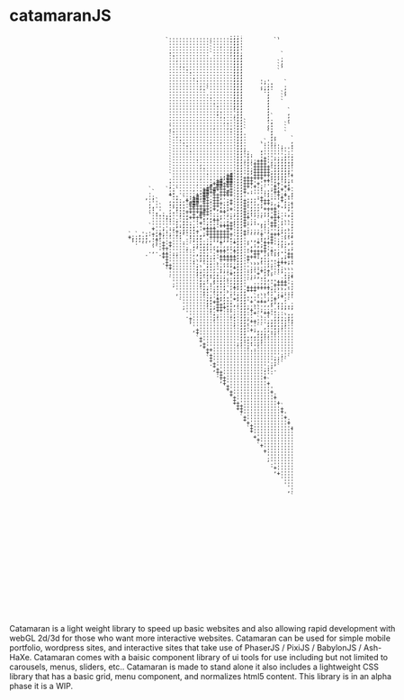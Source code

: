 catamaranJS
=============
<pre style="font: 10px/5px monospace;">                                              `..................:;;'         `.                          `,...................:.....:';;                                                               
                                              `..................:;;'         ``                          `,`.................,.:....:';;                `                                              
                                               ............`.....:;;'                                     ..`..............`.....:...:';;                `                                              
                                               ............`..,..,;;'                           `         .`...............`......:..:';;                `                                              
                                               ............`.....,;;'                                     ...`.....................:.:';;                                                               
                                               ............`.....,;;'                                     .,.`............`.........::';;                                                               
                                               :...........`.....,;;;           `                         .,..............`.,........;';;                                                               
                                               .:.................;;;           .              `          `,`.`......................:';;                                                               
                                               ..,................;;;           ,                         `.;.`..........`..`........:';;                                                               
                                               ...................;;;          `,                         ...'..............`........:';;                 `                                             
                                               ...,...............;;;          `,             `            ,..:`...........,`........:';;                 `                                             
                                               ....:..............;;;          ``             `            ....`,.......`...`........:';;                 `                                             
                                               .....:.............;;;          `                           .,....;...................;';;                                                               
                                               ......:............;;;                                      .,...`.'....`.............;';;                                                               
                                               ...................;;;                        `           ` .,...`..:...`.............:';;                                                               
                                               .......:...........;;;                        `             .....`...:................:';;                                                               
                                               ........:..........;;;     ';'.   `                         ,.........:`..............:';;                                                               
                                               .........,.........;;;     '';:   .                         :`....`...................:';;                  `                                            
                                               .........,.`.......;;;     ;;;:   ,          `              :`....`...................:';;                  `                                            
                                               ..........:`.......;;;     `::    ,                      `  ,`........`..,....`.......:';;                  `                                            
                                               ...................;;;       ;   `,                      `  ,`.....`..`.......`.......:';;                  `                                            
                                               ...................;;;       ;   ``                         .`.....`..........`.......:';;                                                               
                                               ............:......;;;       ;   `          `               ``.......`........`.......:';;                                                               
                                               ...................;;;       ;   `                           .......``.,.....,........:';;                                                               
                                               .............:.....;;;       ;                               ,................,.......,';;                                                               
                                               ..............:....;;;       ;                          `    ::....,...........:......,';;                   `                                           
                                               ..............,....';;       ;     `       `                `';;..,..`..........:.....,';;                   `                                           
                                               ..............,:...';;       ;     ,                         ';.:...,`...........:.....';;                   `                                           
                                               ..............:,...;;;       ;`    ,                         :'; ,.:`.............:...,';;                   `                                           
                                               ................:..';;       ;.    ,      `        `; .       '',`'.`.`............,..,';;                                                               
                                               ................,..';;`      :,    .      `        `;::`     `+:+':...`...............,';;                                                               
                                               .................:.';;`      ,:   ``               `;;``:     :'''.`...,+...........,.,';;                                                               
                                               `............,...,.';;`      ,:   `                 ;;+  :    : ;+; ,..:+......`.....:,';;                                                               
                                               :.................:';;`      `;   `      ``         ;+++  :   ,  ''. ;+.;......`......;';;                    `                                          
                                               `:................:';;.      `;   `     ,,''       `'+'++ `,  ,.  ',;++:.......`......,';;                    .                                          
                                               `.,................';;.       ;.      `'';;;:     ``'+,+++'   .:  .,'';:.......`...,..,';;                    `                                          
                                               `..................';;.       ;;    ` ,;;;;;:`,'++++++,##+;   .  :':+'' `......`......,';;                    `                                          
                                               `..:........,..,...';;.    .` ;`    , .'.;;;'+++++++++'+++++  ;.+++;'::  .............,';;                                                               
                                               `...:..............';;.    `:';;    , `',;;;+++++++++++++++#'.++++. ;::, ,............,';;                                                               
                                               `....:.............';;.     ''''';  :++';'+'+++++++++++++'''++'+;    ::: `;...........,';;                                                               
                                               `..................';;;    ,'''''''''++'+++++++++++'';'++##++'+       ::`` ,..........,';;                                                               
                                               `.....:............';;';   :''''''':'++,++++++++;'+++;++''+''++;    .  ;;.  `.........,';;                     `                                         
                                               `..................';;';:  :'''''';,;++;++++++;'+';'''+++++'++++:   `  `::` ,..........';;                     `                                         
                                               `..................';;';'  ;+'';;;;.;;++++++;''''+;'+''+'''++++++, `    ::,  ;......,..';;                     `                                         
                                               `.......:..........';;;;;:+++';';;;,;;;+++''+'''+'+'+'+++'+++++'++.,     ;:`  ,.....,..';;                     `                                         
                                               `........,.........';;';'++++';;;;;:;;.+;'';':'';+;+'+;+'+++++++'++`      :,, `.`...,..';;                                                               
                                               `........,.........';;';'+++++';;;;:'::'''';;+:;';+';;',+++'++++++++`     `.:. ;.......';;                                                               
                                               `.........:........';;';;+++++';;;;;':;;'+''+'+'++++'+'+++++++++++++'      ;:,  .......';;                                                               
                                               `.................,';;';;+++++;;;;;;',+'++;:';:';;';;,';++++++++++++''      ::` `......';;                                                               
                                               `..........:....,+#';;';'+++++;;;;;'+.'+'++';'';+'';:+:':'+'++++++'''''     `::,`:.....';;                      `                                        
                                               .........,.....:;##';;++++++';;;;;;'';;;''+'+;'+;+';+++'+'+++++++''';+''     ,::. ,.,..';;                      .                                        
                                               ............:.+#'##';;+++'''++';'';;:;''+'''';:';,;;;';''+'+++++''''';'''     ;:. `.,..';;                      `                                        
                                               :.......,...,+##+##';;+++'+'''';+'';`;'';'+''+';';;;,';:+,+:++''''''''''';   ` ;:. ;,..';;                      `                                        
                                               , .........;#'##+++';;++'+';'''+;'+;.;'''';;'''::+';+'+''+'';''''''';''''':    `:,,`:..';;                                                               
                                         `    `':`....,..+#+#+++'+';;+'''':`.;+;+'+.;;'';;;'''';'+,'':+:''+'''''''''''''''.    :::.,..';;                                                               
                                         .`    ;; ......;##+#'++#+';;+.:''';;'++';',;;';;;;;'''':;';'+;':';;'''''''''''''''. `  ;.` ;.';;                                                               
                                         ..    +:. ...,+:##'++++++';;''''''';::+;+,;';;;;;;;;'''++'+'+''++':;''''';'';''''''`    :.. .';;                                                               
                                        ,.,    `:; `,:+#;#+'++;'''';;'...:+''..:+':'';;;;;;;;;;'':.'':+'''''+'++'';'';''';'''    ,::,;';;                       `                                       
                                         .'`   ,.::,+'##'#+;++'';+';;+;;;'+++'''+;''':;;;;;;;;''''::'::':;;;''''''''';;''';'''`   ;:,`';;                       .                                       
                                         ,''   ,::;.'###'++:+++:;+';;+;:,,;++;,:';:+;;;;;;;;;;;';:+;;+:'',':'';''''''''''''''':    ;: ';;                       .                                       
                                         ,,'`  :;;::'+#++++,++;::'';;+:,..,''',+.,:;;;;;;;;;;;;;.,:';:'''''';';;''''''''''';''';    :,';;                       `                                       
                                         .:''  ,`;::'++++++,+,::;+';;+';;;'++++''';';;;;;;;;;;;...:':...:';'''':'''''''';''';'':;    ;';;                                                               
                                         .','. ,.'::+++++#+:''++''';;+;;,..,;'+:..';:;;;;;;;;;:...,:':;..,;:'''''';'';'';;''':':',  ,,';;                                                               
                                         `':...,'';:;'+'#++:::,';:;;;+;:,.,,;'+;..,;,';;;;;;;;``...,;''';`,,;':;;;'''';';';''';'''.,;:';;                                                               
                                          '''';:''':;++++;,,;:,'':';;++''''''+++.'':,';;;;;;;;```.:,,';''',:.'',':''''''''';;;';:''``:';;                                                               
                                          ''''':';';:'':':';++'';';;;+'::``.:'+',..:,+;;;;;;;.```:..,::,;;;,',:,;';'';'''''';;'',;'' ;';;                        `                                      
                                          ''''''';';::''+';::::;;+;;;+;,:.,,'++',``;:+';;;;;;```,`...,;,,'::'.,;:';;';''''''''''';''' ';;                        `                                      
                                         `''''''',:;::;''';:;'++++';;+'''';;'++;''';'++;;;;;;``````..,:':';,;;:;.::;';'';;;'';'';,''';';;.                       .                                      
                                          +'';':;'';;:;''++++'''++';;':...`':'',;,,;;++';;;;,``:````..,:''';;',`',,;;''';';;;;;;':;'''';;:                       `                                      
                                          ';;':''+;;.::+''+++++++'';;+:,,,:';'';,.`,:'++';;;..``````..,,:,'''';:'``,.,:'''''';'';'';'';;;;:                                                             
                                   ` `,';'+,+;';';;'';::,;++++++++';;+''''+''+++';;:'+;++';;..,``````..,:,:':;'''':;,`';''';';;';;'''';'; '`                                                            
                                   +;:;:;':;;'''''.`'::;;''++++++;';;'````;,;+'':,:+;++'+';;...```````..,:,';.'';'',;:;,::;'':;';;';'';::`                                                              
                                   ';;;;;,:+''''''' :';::.:::;;;;:;;;'..,;:;'+':,``,';;;++'',...``````..,:;;',:'::''',:.;:','''';;::;;''''                                                              
                                    `.    ,;'+'+''':.'':;.,;''+'':+;;';''+'+++';::,,;:;.`++',,..```````..;;'';,':,';;':';:;:':;'::;''''''''                       `                                     
                                       `` .`'+'+'''' `;;:;;:,,:,,,,;;'`,:,;+''':;;''+,;,.,++,:...``````..,::'';';,;;:''',:,';:,'''''''''''':                      `                                     
                                          ``'++''''';.;':;,...,,,.,;;',:'''+';..`.,;',''''+';:,..```````..,;;;;''::',;',,;:,''''''''''''''''`                     .                                     
                                         .,.';;'''''' .`::'''+++''+;;''+++++'+:,..:'',,`.;''':,...``````,..:;;,:'';';.;.;''''''''''''''''''''                     `                                     
                                        .   .++':;'''',,;:;':';;;;;;;'''++';;:;;''++':;``:';+',,...`````:..,'',.;;;;;,''''''''''''''''''''''''                                                          
                                             ++''''''' '::::;'+++++;;'+++:,.````,;++';;:;;''''',,..`````:`.,:':.';`:'''''''''''''''''''''''''''                                                         
                                             '+''''''';.;;:::'+++++;;'+''';:;..:;'';:,.;''':.+';,,..````,`..,'':;;''''''''''''''''''''''''''''':                                                        
                                             .+''''''':`'':;.,:,;;:;;''.,,::;''+++;:`.`.'''';;+':,...```,``.,::;''''''''''''''''''''''''''''''''`                                                       
                                              ++''''''';.';:.`...,,;;'`````.,;'+'''';',,';;,,;''',,..```.```.,''''''''''''''''''''''''++++'''''''                  `                                    
                                              '+''''''';`.::,';'''+;;'';;::;''';;...,;;;';,`.:;''',,..``. ``.,;''''''''''''''''''''++++++++'''''''                 `                                    
                                              `'''''''';;:;:,';;;:,;;':;''+;+'':,```.,:''';:.;''+'',...`.  ``.:'''''''''''''''''+++++++++++''''''''                .                                    
                                               '''''''';:,,,,;'''+:;;''''+';;;''';:;;;,:,.:'''',`++',....` ``.,;'''''''''''''''   +++++++++'''''''',               `                                    
                                               ''''''''';'::,::;'';;;'';;,.,````.:;+;',,.``:''':.,+';,;,.`  ``.;'''''''''''+;.    `++++++++'''''''''`                                                   
                                               `'''''''';';';:;;;;:;;'''''::,..,,;'','.;.::;':,;;;'''''''``  `.:'''''''''+;,:      ,++++++'''''''''''                                                   
                                                '''''''';;'.;:;.`,;;;'``..,;'''+++':..,,;''':.``:'':''''''.   .,'''''''+.::,:       ;+++++''''''''''''                                                  
                                                ;''''''';:':`,:;',;;;',....:;'++++':,``::''';...;''''''''''`  `.;''''+.  :::,        +++++'''''''''''';                                                 
                                                 '''''''';;':::;',+;;'+++++++;;,,,:;.;::',,:;;;;:''''''+''''   .;''+,   `::,          +++''''''''''''''.            `                                   
                                                 '''''''';:';;,:,.;';;+++''';:.`` `.,';;',``.;';'''''''+''''.  .:':     ::;:           ++'''''''''''''''            `                                   
                                                 ,''''''';:'',:,`,.;;;```,.,:;';:::;,',';,,.::'''''''''''''';` `:       ;;::            +''''''''''''''''           .                                   
                                                  '''''''':;';,,.'';;;..` ```.,;+'''::.``:'':''''''''''''''''.``:       ,;:.            `'''''''''''''''';          `                                   
                                                  '''''''';;'+;;:'+;;;'''';';;+'';'':,.`:;;;''''''''''''''''',,,;      :;::              `'''''''''''''''',                                             
                                                  `''''''';;++',:;`';;'+'+++';;,..`.,;;;':.''''''''''''''''+';;;       :;;:               ,''''''''''''''''`                                            
                                                   ''''''';:'++:;:,;;;..,..,,;';:...,:;::''''''''''''''''+.   `        ;::,                ;''''''''''''''''                                            
                                                   ;''''''';;+++::'';;,.``   `.:;;:;;':,';''''''''''''''+             `:;;                  ;''''''''''''''';                                           
                                                    ''''''';'++':;:';;'+'';:;:,'''''',;.;''''''''''''''.              ::::                   '''''''''''''''',       `                                  
                                                    '''''''';''''`,';;:;+''++':::..,;,;:'''''''''''''+                :::,                    ''''''''''''''''`      `                                  
                                                    .''''''':;''';,';; .``..:';;.`;,;;';'''''''''''';                  ::`                     ''''''''''''''''      .                                  
                                                     +'''''';''''':';;;..`` `.,;;:;,;'';''''''''''+`                   ,:                       ''''''''''''''''     `                                  
                                                     ;'''''''''''':';;'++''';;;;::';''''''''''''''                      :                        +'''''''''''''':                                       
                                                     `'''''''''''';';;:.:''';;,.:;'''''''''''''',                                                 '''''''''''''''.                                      
                                                      '''''''''''''';;`  ``,::;:;'''''''''''''+                                                    '''''''''''''''                                      
                                                      ,+'''''''''''';;'+;,..,.:;'''''''';''''+                                                      '''''''''''''''                                     
                                                       +'''''''''''';;''';;;':;''''''''';''';                                                        '''''''''''''';                                    
                                                       ''''''''''''';;.,,;;;;''''''''''':''.                                                          '''''''''''''', `                                 
                                                       `+''''''''''';:;:;,;''''''''''''':'                                                             ''''''''''''''`.                                 
                                                        +''''''''''';::,.,;''''''''''''',                                                               ''''''''''''''`                                 
                                                        ,+''''''''';;'::.,''''''''''''''`                                                                ''''''''''''';                                 
                                                         +'''''''''''';''''''''''''''': `                                                                 ''''''''''''':                                
                                                         '++'''''''''''.:'''''''''''',                                                                     '''''''''''''.                               
                                                          +'''''''''''''''''''''''''.                                                                       '''''''''''''                               
                                                          '+'''''''''''''''''''';''`                                                                         '''''''''''''                              
                                                          `+'''''''''''''''''';;''`                                                                           ;'''''''''''.                             
                                                           +'''''''''''''''''':''`                                                                             ''''''''''''`                            
                                                           .+'''''''''''''''':;'`        `                                                                      +'''''''''''                            
                                                            +''''''''''''''':;'`         `                                                                       +'''''''''',                           
                                                            ,+''''''''''''';:'.          .                                                                        ++'''''''''                           
                                                             ++'''''''''''':':           `                                                                         ++'''''''';                          
                                                             :+'''''''''''';'            `                                                                          ++''''''''                          
                                                              ++'''''''''''+                                                                                         +++'''''',                         
                                                              ;+''''''''''''`                                                                                        `+++''''''                         
                                                               +''''''''''''+                                                                                         `++++''''                         
                                                               '+''''''''''''                                                                                          `++++'''                         
                                                                +'''''''''''''                                                                                          `+++++'                         
                                                                '+'''''''''''+                                                                                           `+++''                         
                                                                 +'''''''''''':           `                                                                               `++''                         
                                                                 '+'''''''''''+           `                                                                                 +''                         
                                                                  +''''''''''''.          .                                                                                  ''                         
                                                                  ++'''''''''''+          `                                                                                   .                         
                                                                  `++'''''''''''`         `                                                                                                             
                                                                   ++'''''''''''+                                                                                                                       
                                                                   `+'''''''''''+                                                                                                                       
                                                                    ''''''''''''''                                                                                                                      
                                                                    `+'''''''''''+                                                                                                                      
                                                                     +'''''''''''':                                                                                                                     
                                                                     `+'''''''''''+                                                                                                                     
                                                                      '+'''''''''''.       `                                                                                                            
                                                                      `+'''''''''''+       `                                                                                                            
                                                                       +''''''''''''`      .                                                                                                            
                                                                       `''''''''''''+      `                                                                                                            
                                                                        +'''''''''''+      `                                                                                                            
                                                                        `+''''''''''';                                                                                                                  
                                                                         ''''''''''''+                                                                                                                  
                                                                         `+''''''''''',                                                                                                                 
                                                                          ''''''''''''+                                                                                                                 
                                                                           +'''''''''''`                                                                                                                
                                                                           ''''''''''''+    `                                                                                                           
                                                                            ''''''''''''    `                                                                                                           
                                                                            ;''''''''''';   `                                                                                                           
                                                                             '''''''''''+   `                                                                                                           
                                                                             :'''''''''''.  `                                                                                                           
                                                                              +''''''''''+  `                                                                                                           
                                                                              ,'''''''''''`                                                                                                             
                                                                               +''''''''''+                                                                                                             
                                                                               `'''''''''''                                                                                                             
                                                                                ''''''''''':                                                                                                            
                                                                                 ''''''''''+                                                                                                            
                                                                                 '''''''''''``                                                                                                          
                                                                                  ''''''''''+`                                                                                                          
                                                                                  ,''''''''''.                                                                                                          
                                                                                   '''''''''':                                                                                                          
                                                                                   `''''''''':                                                                                                          
                                                                                    ''''''''''.                                                                                                         
                                                                                     ''''''''''                                                                                                         
                                                                                     ,'''''''''                                                                                                         
                                                                                      ''''''''';                                                                                                        
                                                                                       '''''''''                                                                                                        
                                                                                       :''''''''`                                                                                                       
                                                                                        '''''''''                                                                                                       
                                                                                         ''''''''                                                                                                       
                                                                                         ,''''''',                                                                                                      
                                                                                          ''''''''                                                                                                      
                                                                                           '''''''`                                                                                                     
                                                                                           `'''''';                                                                                                     
                                                                                            :''''''                                                                                                     
                                                                                             ''''''.                                                                                                    
                                                                                              ''''''                                                                                                    
                                                                                              ;'''''                                                                                                    
                                                                                               +''''`                                                                                                   
                                                                                               :+''',                                                                                                   
                                                                                                ++'''                                                                                                   
                                                                                                ,++''                                                                                                   
                                                                                                 +++'                                                                                                   
                                                                                                 .+++                                                                                                   
                                                                                                  +++                                                                                                   
                                                                                                  `++                                                                                                   
                                                                                                   '+                                                                                                   
                                                                                                    +                                                                                                   
                                                                                                    :                                                                                                   
                                                                                                                                                                                                        
                                                                                                                                                                                                        
                                                                                                                                                                                                        
                                                                                                                                                                                                        
                                                                                                                                                                                                        
                                                                                                                                                                                                        
                                                                                                                                                                                                        
                                                                                                                                                                                                        
                                                                                                                                                                                                        
</pre>
<div style="float:left; width:700px; margin-top:20px;">
  <p>Catamaran is a light weight library to speed up basic websites and also allowing rapid development with webGL 2d/3d for those who want more interactive websites. Catamaran can be used for simple mobile portfolio, wordpress sites, and interactive sites that take use of PhaserJS / PixiJS / BabylonJS / Ash-HaXe.  Catamaran comes with a baisic component library of ui tools for use including but not limited to carousels, menus, sliders, etc.. Catamaran is made to stand alone it also includes a lightweight CSS library that has a basic grid, menu component, and normalizes html5 content.  This library is in an alpha phase it is a WIP.
   </p>
</div>
